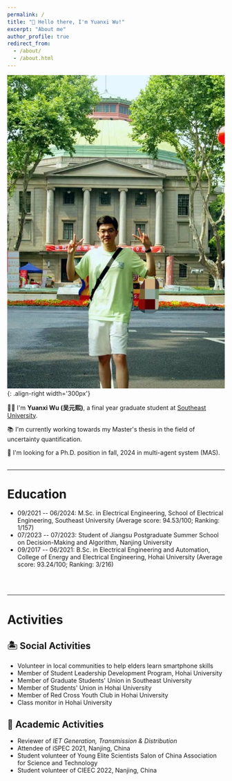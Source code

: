 ```yaml
---
permalink: /
title: "👋 Hello there, I'm Yuanxi Wu!"
excerpt: "About me"
author_profile: true
redirect_from: 
  - /about/
  - /about.html
---
```


![Illustration of combining vision and language modalities](/images/image_to_text.png){: .align-right width='300px'}

👨‍🎓 I'm **Yuanxi Wu (吴元熙)**, a final year graduate student at [Southeast University](https://www.seu.edu.cn/english/main.htm).

📚 I'm currently working towards my Master's thesis in the field of uncertainty quantification.

📡 I'm looking for a Ph.D. position in fall, 2024 in multi-agent system (MAS).
<br/>
<br/>

---

# Education

- 09/2021 -- 06/2024: M.Sc. in Electrical Engineering, School of Electrical Engineering, Southeast University (Average score: 94.53/100; Ranking: 1/157) 
- 07/2023 -- 07/2023: Student of Jiangsu Postgraduate Summer School on Decision-Making and Algorithm, Nanjing University 
- 09/2017 -- 06/2021: B.Sc. in Electrical Engineering and Automation, College of Energy and Electrical Engineering, Hohai University (Average score: 93.24/100; Ranking: 3/216)
<br/>
<br/>

---

# Activities
## 🏝️ Social Activities

- Volunteer in local communities to help elders learn smartphone skills
- Member of Student Leadership Development Program, Hohai University
- Member of Graduate Students' Union in Southeast University
- Member of Students' Union in Hohai University
- Member of Red Cross Youth Club in Hohai University
- Class monitor in Hohai University 

## 📜 Academic Activities

- Reviewer of *IET Generation, Transmission & Distribution*
- Attendee of iSPEC 2021, Nanjing, China
- Student volunteer of Young Elite Scientists Salon of China Association for Science and Technology
- Student volunteer of CIEEC 2022, Nanjing, China